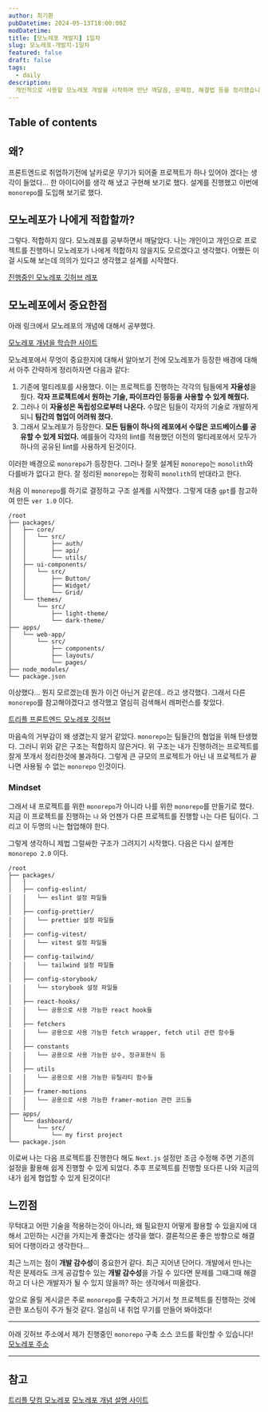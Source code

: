 ```yaml
---
author: 최기환
pubDatetime: 2024-05-13T18:00:00Z
modDatetime: 
title: [모노레포 개발지] 1일차
slug: 모노레포-개발지-1일차
featured: false
draft: false
tags:
  - daily
description:
  개인적으로 사용할 모노레포 개발을 시작하며 만난 깨달음, 문제점, 해결법 등을 정리했습니다.
---
```


## Table of contents

## 왜?

프론트엔드로 취업하기전에 날카로운 무기가 되어줄 프로젝트가 하나 있어야 겠다는 생각이 들었다... 한 아이디어를 생각 해 냈고 구현해 보기로 했다. 설계를 진행했고 이번에 `monorepo`를 도입해 보기로 했다.

## 모노레포가 나에게 적합할까?

그렇다. 적합하지 않다. 모노레포를 공부하면서 깨달았다. 나는 개인이고 개인으로 프로젝트를 진행하니 모노레포가 나에게 적합하지 않을지도 모르겠다고 생각했다. 어쨌든 이걸 시도해 보는데 의의가 있다고 생각했고 설계를 시작했다.

[진행중인 모노레포 깃허브 레포](https://github.com/gihwan-dev/gihwan-dev-monorepo)

## 모노레포에서 중요한점

아래 링크에서 모노레포의 개념에 대해서 공부했다.

[모노레포 개념을 학습한 사이트](https://monorepo.tools/)

모노레포에서 무엇이 중요한지에 대해서 알아보기 전에 모노레포가 등장한 배경에 대해서 아주 간략하게 정리하자면 다음과 같다:

1. 기존에 멀티레포를 사용했다. 이는 프로젝트를 진행하는 각각의 팀들에게 **자율성**을 줬다. **각자 프로젝트에서 원하는 기술, 파이프라인 등등을 사용할 수 있게 해줬다.**
2. 그러나 이 **자율성은 독립성으로부터 나온다.** 수많은 팀들이 각자의 기술로 개발하게 되니 **팀간의 협업이 어려워 졌다.**
3. 그래서 모노레포가 등장한다. **모든 팀들이 하나의 레포에서 수많은 코드베이스를 공유할 수 있게 되었다.** 예를들어 각자의 lint를 적용했던 이전의 멀티레포에서 모두가 하나의 공유된 lint를 사용하게 된것이다.

이러한 배경으로 `monorepo`가 등장한다. 그러나 잘못 설계된 `monorepo`는 `monolith`와 다를바가 없다고 한다. 잘 정리된 `monorepo`는 정확히 `monolith`의 반대라고 한다.

처음 이 `monorepo`를 하기로 결정하고 구조 설계를 시작했다. 그렇게 대충 `gpt`를 참고하여 만든 `ver 1.0` 이다.

```text
/root
├── packages/
│   ├── core/
│   │   └── src/
│   │       ├── auth/
│   │       ├── api/
│   │       └── utils/
│   ├── ui-components/
│   │   └── src/
│   │       ├── Button/
│   │       ├── Widget/
│   │       └── Grid/
│   └── themes/
│       └── src/
│           ├── light-theme/
│           └── dark-theme/
├── apps/
│   └── web-app/
│       └── src/
│           ├── components/
│           ├── layouts/
│           └── pages/
├── node_modules/
└── package.json
```

이상했다... 뭔지 모르겠는데 뭔가 이건 아닌거 같은데.. 라고 생각했다. 그래서 다른 `monorepo`를 참고해야겠다고 생각했고 열심히 검색해서 레퍼런스를 찾았다.

[트리플 프론트엔드 모노레포 깃허브](https://github.com/titicacadev/triple-frontend/tree/main)

마음속의 거부감이 왜 생겼는지 알거 같았다. `monorepo`는 팀들간의 협업을 위해 탄생했다. 그러니 위와 같은 구조는 적합하지 않은거다. 위 구조는 내가 진행하려는 프로젝트를 잘게 쪼개서 정리한것에 불과하다. 그렇게 큰 규모의 프로젝트가 아닌 내 프로젝트가 끝나면 사용될 수 없는 `monorepo` 인것이다.

### Mindset

그래서 내 프로젝트를 위한 `monorepo`가 아니라 나를 위한 `monorepo`를 만들기로 했다. 지금 이 프로젝트를 진행하는 `나` 와 언젠가 다른 프로젝트를 진행할 `나`는 다른 팀이다. 그리고 이 두명의 `나`는 협업해야 한다.

그렇게 생각하니 제법 그럴싸한 구조가 그려지기 시작했다. 다음은 다시 설계한 `monorepo 2.0` 이다.

```text
/root
├── packages/
│   │
│   ├── config-eslint/
│   │   └── eslint 설정 파일들
│   │
│   ├── config-prettier/
│   │   └── prettier 설정 파일들
│   │
│   ├── config-vitest/
│   │   └── vitest 설정 파일들
│   │
│   ├── config-tailwind/
│   │   └── tailwind 설정 파일들
│   │
│   ├── config-storybook/
│   │   └── storybook 설정 파일들
│   │
│   ├── react-hooks/
│   │   └── 공용으로 사용 가능한 react hook들
│   │
│   ├── fetchers
│   │   └── 공용으로 사용 가능한 fetch wrapper, fetch util 관련 함수들
│   │
│   ├── constants
│   │   └── 공용으로 사용 가능한 상수, 정규표현식 등
│   │
│   ├── utils
│   │   └── 공용으로 사용 가능한 유틸리티 함수들
│   │
│   ├── framer-motions
│   │   └── 공용으로 사용 가능한 framer-motion 관련 코드들
│   │
├── apps/
│   └── dashboard/
│       └── src/
│           └── my first project
└── package.json
```

이로써 나는 다음 프로젝트를 진행한다 해도 `Next.js` 설정만 조금 수정해 주면 기존의 설정을 활용해 쉽게 진행할 수 있게 되었다. 추후 프로젝트를 진행할 또다른 나와 지금의 내가 쉽게 협업할 수 있게 된것이다!

## 느낀점

무턱대고 어떤 기술을 적용하는것이 아니라, 왜 필요한지 어떻게 활용할 수 있을지에 대해서 고민하는 시간을 가지는게 좋겠다는 생각을 했다. 결론적으론 좋은 방향으로 해결되어 다행이라고 생각한다...

최근 느끼는 점이 **개발 감수성**이 중요한거 같다. 최근 지어낸 단어다. 개발에서 만나는 작은 문제라도 크게 공감할수 있는 **개발 감수성**을 가질 수 있다면 문제를 그때그때 해결하고 더 나은 개발자가 될 수 있지 않을까? 하는 생각에서 떠올렸다.

앞으로 올릴 게시글은 주로 `monorepo`를 구축하고 거기서 첫 프로젝트를 진행하는 것에 관한 포스팅이 주가 될것 같다. 열심히 내 취업 무기를 만들어 봐야겠다!

---

아래 깃허브 주소에서 제가 진행중인 `monorepo` 구축 소스 코드를 확인할 수 있습니다!
[모노레포 주소](https://github.com/gihwan-dev/gihwan-dev-monorepo)

---

## 참고

[트리플 닷컴 모노레포](https://github.com/titicacadev/triple-frontend/tree/main)
[모노레포 개념 설명 사이트](https://monorepo.tools/)
